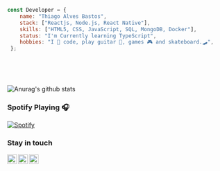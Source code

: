 ```javascript 
const Developer = {   
    name: "Thiago Alves Bastos",
    stack: ["Reactjs, Node.js, React Native"],
    skills: ["HTML5, CSS, JavaScript, SQL, MongoDB, Docker"],
    status: "I'm Currently learning TypeScript",    
    hobbies: "I 💜 code, play guitar 🎸, games 🎮 and skateboard.🛹",    
 };
   
 ```                    
                      
 <br />                                                                 
 <br />                                                     
                                  
                  
![Anurag's github stats](https://github-readme-stats.vercel.app/api?username=the-one-who-knoccks&show_icons=true&theme=dark)
       
             
### Spotify Playing 🎧        
[![Spotify](https://now-playing-spotify.vercel.app/api/spotify)](https://open.spotify.com/user/thiagoalves.informatica)
                      
                                                           
                                                                     
### Stay in touch                                           
        
[<img align="left" alt="the-one-who-knoccks | Twitter" width="22px" src="https://cdn.jsdelivr.net/npm/simple-icons@v3/icons/twitter.svg" />][twitter]
[<img align="left" alt="the.one.who.knoccks | LinkedIn" width="22px" src="https://cdn.jsdelivr.net/npm/simple-icons@v3/icons/linkedin.svg" />][linkedin]
[<img align="left" alt="the-one-who-knoccks | Instagram" width="22px" src="https://cdn.jsdelivr.net/npm/simple-icons@v3/icons/instagram.svg" />][instagram]
    
      
[twitter]: https://twitter.com/the-one-who-knoccks  
[instagram]: https://instagram.com/the.one.who.knoccks 
[linkedin]: https://linkedin.com/in/thiagoalves89
   
      
             
  
 
  
